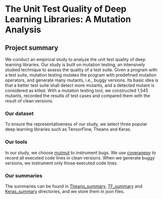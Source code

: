 # The Unit Test Quality of Deep Learning Libraries: A Mutation Analysis

## Project summary

We conduct an empirical study to analyze the unit test quality of deep learning libraries. Our study is built on mutation testing, an intensively studied technique to assess the quality of a test suite. Given a program with a test suite, mutation testing mutates the program with predefined mutation operators, and generate many mutants, i.e., buggy versions. Its basic idea is that a better test suite shall detect more mutants, and a detected mutant is considered as killed. With a mutation testing tool, we constructed 1,545 mutants, recorded the results of test cases and compared them with the result of clean versions.

### Our dataset

To ensure the representativeness of our study, we select three popular deep learning libraries such as TensorFlow, Theano and Keras.

### Our tools

In our study, we choose [mutmut](https://github.com/boxed/mutmut) to instrument bugs. We use [coveragepy](https://github.com/nedbat/coveragepy) to record all executed code lines in clean versions. When we generate buggy versions, we instrument only those executed code lines.

### Our summaries

The summaries can be found in [Theano_summary](https://github.com/fordataupload/testcase/Theano_summary), [TF_summary](https://github.com/fordataupload/testcase/TF_summary) and [Keras_summary](https://github.com/fordataupload/testcase/Keras_summary) directories, and we store them in json files.
